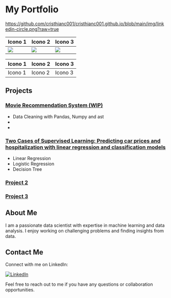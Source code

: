 
# My Portfolio
https://github.com/cristhianc001/cristhianc001.github.io/blob/main/img/linkedin-circle.png?raw=true
  
| Icono 1 | Icono 2 | Icono 3 |
|---------|---------|---------|
|    [![](https://pandao.github.io/editor.md/examples/images/7.jpg)](https://pandao.github.io/editor.md/examples/images/7.jpg "李健首张专辑《似水流年》封面")   |    [![](https://pandao.github.io/editor.md/examples/images/7.jpg)](https://pandao.github.io/editor.md/examples/images/7.jpg "李健首张专辑《似水流年》封面")    |    [![](https://pandao.github.io/editor.md/examples/images/7.jpg)](https://pandao.github.io/editor.md/examples/images/7.jpg "李健首张专辑《似水流年》封面")   |


| Icono 1 | Icono 2 | Icono 3 |
|-|-|-|
| Icono 1 | Icono 2 | Icono 3 |


## Projects

### [Movie Recommendation System (WIP)](https://github.com/cristhianc001/movie-recommendation-system)
- Data Cleaning with Pandas, Numpy and ast
- 
- 

### [Two Cases of Supervised Learning: Predicting car prices and hospitalization with linear regression and classification models](https://github.com/cristhianc001/predicting-prices-and-hospitalization-with-supervised-learning)
- Linear Regression
- Logistic Regression
- Decision Tree

### [Project 2](https://github.com/your-username/project-2)
### [Project 3](https://github.com/your-username/project-3)

## About Me

I am a passionate data scientist with expertise in machine learning and data analysis. I enjoy working on challenging problems and finding insights from data.

## Contact Me

Connect with me on LinkedIn:

[![LinkedIn](linkedin_button.png)](https://www.linkedin.com/in/cristhiancastro/)

Feel free to reach out to me if you have any questions or collaboration opportunities.


